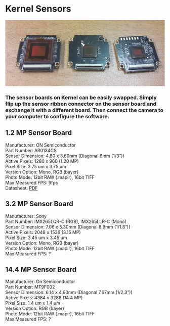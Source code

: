 # Kernel Sensors

![](/assets/kernel_sensor_boards.jpg)

### The sensor boards on Kernel can be easily swapped. Simply flip up the sensor ribbon connector on the sensor board and exchange it with a different board. Then connect the camera to your computer to configure the software.

## 1.2 MP Sensor Board

Manufacturer: ON Semiconductor  
Part Number: AR0134CS  
Sensor Dimension: 4.80 x 3.60mm \(Diagonal 6mm \(1/3”\)\)  
Active Pixels: 1280 x 960 \(1.20 MP\)  
Pixel Size: 3.75 um x 3.75 um  
Version Option: Mono, RGB \(bayer\)  
Photo Mode: 12bit RAW \(.mapir\), 16bit TIFF  
Max Measured FPS: 9fps  
Datasheet: [PDF](http://www.onsemi.com/pub_link/Collateral/AR0134CS-D.PDF)

## 3.2 MP Sensor Board

Manufacturer: Sony  
Part Number: IMX265LQR-C \(RGB\), IMX265LLR-C \(Mono\)  
Sensor Dimension: 7.06 x 5.30mm \(Diagonal 8.9mm \(1/1.8”\)\)  
Active Pixels: 2048 x 1536 \(3.15 MP\)  
Pixel Size: 3.45 um x 3.45 um  
Version Option: Mono, RGB \(bayer\)  
Photo Mode: 12bit RAW \(.mapir\), 16bit TIFF  
Max Measured FPS: ?

## 14.4 MP Sensor Board

Manufacturer: On Semiconductor  
Part Number: MT9F002  
Sensor Dimension: 6.14 x 4.60mm \(Diagonal 7.67mm \(1/2.3”\)\)  
Active Pixels: 4384 x 3288 \(14.4 MP\)  
Pixel Size: 1.4 um x 1.4 um  
Version Option: RGB \(bayer\)  
Photo Mode: 12bit RAW \(.mapir\), 16bit TIFF  
Max Measured FPS: ?

